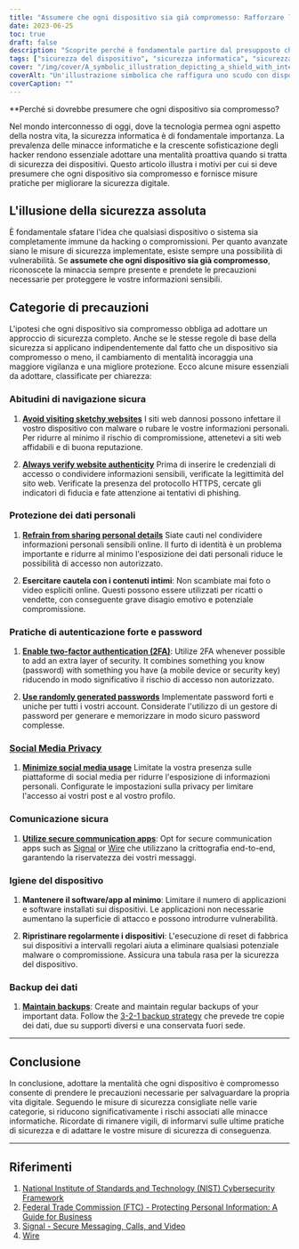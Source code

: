 ```yaml
---
title: "Assumere che ogni dispositivo sia già compromesso: Rafforzare la sicurezza digitale in un mondo interconnesso"
date: 2023-06-25
toc: true
draft: false
description: "Scoprite perché è fondamentale partire dal presupposto che ogni dispositivo è già compromesso e imparate le misure pratiche per migliorare la vostra sicurezza digitale nel mondo interconnesso di oggi."
tags: ["sicurezza del dispositivo", "sicurezza informatica", "sicurezza digitale", "minacce informatiche", "hacking", "compromissione del dispositivo", "protezione dei dati", "navigazione sicura", "sicurezza dei dati personali", "autenticazione", "sicurezza della password", "privacy sui social media", "comunicazione sicura", "igiene del dispositivo", "backup dei dati", "Le migliori pratiche di cybersicurezza", "digital privacy", "consapevolezza della cybersicurezza", "sicurezza online", "sicurezza in Internet", "online privacy", "difesa informatica", "resilienza informatica", "mentalità della cybersecurity", "misure di sicurezza", "prevenzione delle minacce informatiche", "strategie di cybersicurezza", "data privacy", "educazione alla cybersicurezza", "risorse per la sicurezza informatica"]
cover: "/img/cover/A_symbolic_illustration_depicting_a_shield_with_interconnected.png"
coverAlt: "Un'illustrazione simbolica che raffigura uno scudo con dispositivi e serrature interconnessi, a rappresentare l'importanza di assumere la compromissione dei dispositivi e di rafforzare la sicurezza digitale."
coverCaption: ""
---
```


**Perché si dovrebbe presumere che ogni dispositivo sia compromesso?

Nel mondo interconnesso di oggi, dove la tecnologia permea ogni aspetto della nostra vita, la sicurezza informatica è di fondamentale importanza. La prevalenza delle minacce informatiche e la crescente sofisticazione degli hacker rendono essenziale adottare una mentalità proattiva quando si tratta di sicurezza dei dispositivi. Questo articolo illustra i motivi per cui si deve presumere che ogni dispositivo sia compromesso e fornisce misure pratiche per migliorare la sicurezza digitale.

## L'illusione della sicurezza assoluta

È fondamentale sfatare l'idea che qualsiasi dispositivo o sistema sia completamente immune da hacking o compromissioni. Per quanto avanzate siano le misure di sicurezza implementate, esiste sempre una possibilità di vulnerabilità. Se **assumete che ogni dispositivo sia già compromesso**, riconoscete la minaccia sempre presente e prendete le precauzioni necessarie per proteggere le vostre informazioni sensibili.

## Categorie di precauzioni

L'ipotesi che ogni dispositivo sia compromesso obbliga ad adottare un approccio di sicurezza completo. Anche se le stesse regole di base della sicurezza si applicano indipendentemente dal fatto che un dispositivo sia compromesso o meno, il cambiamento di mentalità incoraggia una maggiore vigilanza e una migliore protezione. Ecco alcune misure essenziali da adottare, classificate per chiarezza:

### Abitudini di navigazione sicura

1. [**Avoid visiting sketchy websites**](https://simeononsecurity.com/articles/tips-for-secure-e-commerce-transactions-and-safe-online-shopping/) I siti web dannosi possono infettare il vostro dispositivo con malware o rubare le vostre informazioni personali. Per ridurre al minimo il rischio di compromissione, attenetevi a siti web affidabili e di buona reputazione.

2. [**Always verify website authenticity**](https://simeononsecurity.com/articles/tips-for-secure-e-commerce-transactions-and-safe-online-shopping/) Prima di inserire le credenziali di accesso o condividere informazioni sensibili, verificate la legittimità del sito web. Verificate la presenza del protocollo HTTPS, cercate gli indicatori di fiducia e fate attenzione ai tentativi di phishing.

### Protezione dei dati personali

1. [**Refrain from sharing personal details**](https://simeononsecurity.com/articles/safe-social-media-practices-and-protecting-your-privacy-online/) Siate cauti nel condividere informazioni personali sensibili online. Il furto di identità è un problema importante e ridurre al minimo l'esposizione dei dati personali riduce le possibilità di accesso non autorizzato.

2. **Esercitare cautela con i contenuti intimi**: Non scambiate mai foto o video espliciti online. Questi possono essere utilizzati per ricatti o vendette, con conseguente grave disagio emotivo e potenziale compromissione.

### Pratiche di autenticazione forte e password

1. [**Enable two-factor authentication (2FA)**](https://simeononsecurity.com/articles/what-are-the-diferent-kinds-of-factors-in-mfa/): Utilize 2FA whenever possible to add an extra layer of security. It combines something you know (password) with something you have (a mobile device or security key) riducendo in modo significativo il rischio di accesso non autorizzato.

2. [**Use randomly generated passwords**](https://simeononsecurity.com/articles/how-to-create-strong-passwords/) Implementate password forti e uniche per tutti i vostri account. Considerate l'utilizzo di un gestore di password per generare e memorizzare in modo sicuro password complesse.

### [Social Media Privacy](https://simeononsecurity.com/articles/safe-social-media-practices-and-protecting-your-privacy-online/)

1. [**Minimize social media usage**](https://simeononsecurity.com/articles/safe-social-media-practices-and-protecting-your-privacy-online/) Limitate la vostra presenza sulle piattaforme di social media per ridurre l'esposizione di informazioni personali. Configurate le impostazioni sulla privacy per limitare l'accesso ai vostri post e al vostro profilo.

### Comunicazione sicura

1. [**Utilize secure communication apps**](https://simeononsecurity.com/recommendations/messengers): Opt for secure communication apps such as [Signal](https://www.signal.org/) or [Wire](https://wire.com/en/) che utilizzano la crittografia end-to-end, garantendo la riservatezza dei vostri messaggi.

### Igiene del dispositivo

1. **Mantenere il software/app al minimo**: Limitare il numero di applicazioni e software installati sui dispositivi. Le applicazioni non necessarie aumentano la superficie di attacco e possono introdurre vulnerabilità.

2. **Ripristinare regolarmente i dispositivi**: L'esecuzione di reset di fabbrica sui dispositivi a intervalli regolari aiuta a eliminare qualsiasi potenziale malware o compromissione. Assicura una tabula rasa per la sicurezza del dispositivo.

### Backup dei dati

1. [**Maintain backups**](https://simeononsecurity.com/articles/what-is-the-3-2-1-backup-rule-and-why-you-should-use-it/): Create and maintain regular backups of your important data. Follow the [3-2-1 backup strategy](https://simeononsecurity.com/articles/what-is-the-3-2-1-backup-rule-and-why-you-should-use-it/) che prevede tre copie dei dati, due su supporti diversi e una conservata fuori sede.

______

## Conclusione

In conclusione, adottare la mentalità che ogni dispositivo è compromesso consente di prendere le precauzioni necessarie per salvaguardare la propria vita digitale. Seguendo le misure di sicurezza consigliate nelle varie categorie, si riducono significativamente i rischi associati alle minacce informatiche. Ricordate di rimanere vigili, di informarvi sulle ultime pratiche di sicurezza e di adattare le vostre misure di sicurezza di conseguenza.

______

## Riferimenti

1. [National Institute of Standards and Technology (NIST) Cybersecurity Framework](https://www.nist.gov/cyberframework)
2. [Federal Trade Commission (FTC) - Protecting Personal Information: A Guide for Business](https://www.ftc.gov/tips-advice/business-center/guidance/protecting-personal-information-guide-business)
3. [Signal - Secure Messaging, Calls, and Video](https://www.signal.org/)
4. [Wire](https://wire.com/en/) 


